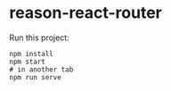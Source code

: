 # reason-react-router

Run this project:

```
npm install
npm start
# in another tab
npm run serve
```
